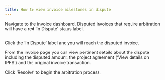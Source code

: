 ```yaml
---
title: How to view invoice milestones in dispute
---
```


Navigate to the invoice dashboard.  Disputed invoices that require arbitration will have a red ‘In Dispute’ status label.

![]()

Click the ‘In Dispute’ label and you will reach the disputed invoice.

From the invoice page you can view pertinent details about the dispute including the disputed amount, the project agreement (‘View details on IPFS’) and the original invoice transaction.

Click ‘Resolve’ to begin the arbitration process.

![]()
